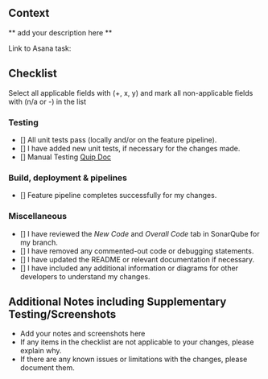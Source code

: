 ## Context  
** add your description here **

Link to Asana task: 


## Checklist
Select all applicable fields with (+, x, y) and mark all non-applicable fields with (n/a or -) in the list

### Testing
- [] All unit tests pass (locally and/or on the feature pipeline).
- [] I have added new unit tests, if necessary for the changes made.
- [] Manual Testing [Quip Doc](https://quip-amazon.com/EYksAusjLMP8/How-to-test-Clickstream-react-native-sdk-manually)

### Build, deployment & pipelines
- [] Feature pipeline completes successfully for my changes.

### Miscellaneous
- [] I have reviewed the *New Code* and *Overall Code* tab in SonarQube for my branch.
- [] I have removed any commented-out code or debugging statements.
- [] I have updated the README or relevant documentation if necessary.
- [] I have included any additional information or diagrams for other developers to understand my changes.

## Additional Notes including Supplementary Testing/Screenshots
* Add your notes and screenshots here 
* If any items in the checklist are not applicable to your changes, please explain why.
* If there are any known issues or limitations with the changes, please document them.
